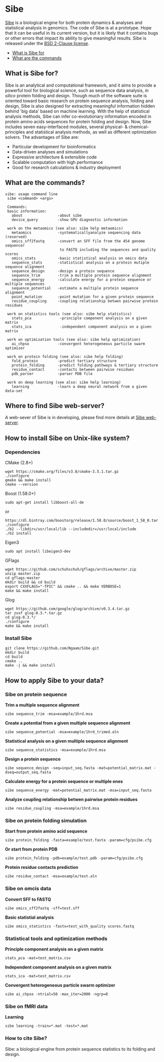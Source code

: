 # Sibe

[Sibe](http://godzilla.uchicago.edu/pages/ngaam/sibe/) is a biological engine for both protein dynamics & analyses and statistical analysis in genomics. The code of Sibe is at a prototype. Hope that it can be useful in its current version, but it is likely that it contains bugs or other errors that impact its ability to give meaningful results. Sibe is released under the [BSD 2-Clause license](https://github.com/BVLC/caffe/blob/master/LICENSE).

- [What is Sibe for](#What-is-Sibe-for)
- [What are the commands](#What-are-the-commands)

## What is Sibe for?
<a name="What-is-Sibe-for"></a>
Sibe is an analytical and computational framework, and it aims to provide a powerful tool for biological science, such as sequence data analysis, <i>in silico</i> protein folding and design. Though much of the software suite is oriented toward basic research on protein sequence analysis, folding and design, Sibe is also designed for extracting meaningful information hidden behind 'big data' based on machine learning. With the help of statistical analysis methods, Sibe can infer co-evolutionary information encoded in protein amino acids sequences for protein folding and design. Now, Sibe includes seven  easy-interfaced modules, several physical- & chemical-principles and statistical analysis methods, as well as different optimization solvers. The advantages of Sibe are:

- Particular development for bioinformatics
- Data-driven analyses and simulations
- Expressive architecture \& extensible code
- Scalable computation with high performance
- Good for research calculations \& industry deployment


## What are the commands?
<a name="What-are-the-commands"></a>
```
sibe: usage command line
 sibe <command> <args>

 Commands:
 basic information:
   about                -about sibe
   device_query         -show GPU diagnostic information 
  
 work on the metaomics (see also: sibe help metaomics)
   metaomics            -systematicallyanalyze sequencing data (reserved)
   omics_sff2fastq      -convert an SFF file from the 454 genome sequencer
                         to FASTQ including the sequences and quality scores
   omics_stats          -basic statistical analysis on omics data
   sequence_stats       -statistical analysis on a protein mutiple sequence alignment
   sequence_design      -design a protein sequence
   sequence_trim        -trim a multiple protein sequence alignment
   sequence_energy      -calculate energy for a protein sequence or multiple sequences
   sequence_potential   -estimate a multiple protein sequence alignment
   point_mutation       -point mutation for a given protein sequence
   residue_coupling     -coupling relationship betwen pairwise protein residues
   
 work on statistics tools (see also: sibe help statistics)
   stats_pca             -principle component analysis on a given matrix
   stats_ica             -independent component analysis on a given matrix
 
 work on optimization tools (see also: sibe help optimization)
   ai_chpso             -convergent heterogeneous particle swarm optimizer
 
 work on protein folding (see also: sibe help folding)
   fold_protein         -predict tertiary structure
   protein_folding      -predict folding pathways & tertiary structure
   residue_contact      -contacts between pairwise residues
   pdb_parser           -parser PDB file
 
 work on deep learning (see also: sibe help learning)
   learning             -learn a deep neural network from a given data-set 
```

## Where to find Sibe web-server?
A web-sever of Sibe is in developing, please find more details at [Sibe web-server](http://godzilla.uchicago.edu/pages/ngaam/sibe2/index.html).

## How to install Sibe on Unix-like system?
### Dependencies 
CMake (2.8+) 
```
wget https://cmake.org/files/v3.8/cmake-3.5.1.tar.gz 
./configure 
gmake && make install 
cmake --version 
```
Boost (1.58.0+)
```
sudo apt-get install libboost-all-de
```
or 
```
https://dl.bintray.com/boostorg/release/1.58.0/source/boost_1_58_0.tar.gz
./configure 
./b2 --libdir=/usr/local/lib --includedir=/usr/local/include 
./b2 install 
```
Eigen3
```
sudo apt install libeigen3-dev
```
GFlags  
```
wget https://github.com/schuhschuh/gflags/archive/master.zip
unzip master.zip
cd gflags-master
mkdir build && cd build
export CXXFLAGS="-fPIC" && cmake .. && make VERBOSE=1
make && make install
```
Glog  
```
wget https://github.com/google/glog/archive/v0.3.4.tar.gz
tar zvxf glog-0.3.*.tar.gz
cd glog-0.3.*/
./configure
make && make install
```
### Install Sibe
```
git clone https://github.com/Ngaam/Sibe.git
mkdir build
cd build
cmake ..
make -j && make install
```

## How to apply Sibe to your data?
### Sibe on protein sequence
**Trim a multiple sequence alignment**
```
sibe sequence_trim -msa=example/1hrd.msa
```
**Create a potential from a given multiple sequence alignment**
```
sibe sequence_potential -msa=example/1hrd_trimed.aln
```
**Statistical analysis on a given multiple sequence alignment**
```
sibe sequence_statistics -msa=example/1hrd.msa
```
**Design a protein sequence**
```
sibe sequence_design -seq=input_seq.fasta -mat=potential_matrix.mat -dseq=output_seq.fasta
```
**Calculate energy for a protein sequence or multiple ones**
```
sibe sequence_energy -mat=potential_matrix.mat -msa=input_seq.fasta
```
**Analyze coupling relationship betwen pairwise protein residues**
```
sibe residue_coupling -msa=example/1hrd.msa
```
### Sibe on protein folding simulation
**Start from protein amino acid sequence**
```
sibe protein_folding -fasta=example/test.fasta -param=cfg/psibe.cfg
```
**Or start from protein PDB**
```
sibe protein_folding -pdb=example/test.pdb -param=cfg/psibe.cfg
```
**Protein residue contacts prediction**
```
sibe residue_contact -msa=example/test.aln
```
### Sibe on omcis data
**Convert SFF to FASTQ**
```
sibe omics_sff2fastq -sff=test.sff
```
**Basic statistial analysis**
```
sibe omics_statistics -fastx=test_with_quality scores.fastq
```
### Statistical tools and optimization methods
**Principle component analysis on a given matrix**
```
stats_pca -mat=test_matrix.csv
```
**Independent component analysis on a given matrix**
```
stats_ica -mat=test_matrix.csv
```
**Convergent heterogeneous particle swarm optimizer**
```
sibe ai_chpso -ntrial=50 -max_iter=2000 -ngrp=8
```
### Sibe on fMRI data
**Learning**
```
sibe learning -train=*.mat -test=*.mat
```


### How to cite Sibe?
<a name="How-to-cite-Sibe"></a>
Sibe: a biological engine from protein sequence statistics to its folding and design.

